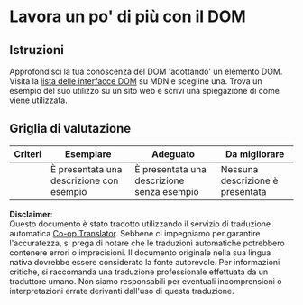 <!--
CO_OP_TRANSLATOR_METADATA:
{
  "original_hash": "22fb6c3cb570c47f1ac65048393941fa",
  "translation_date": "2025-08-25T21:22:54+00:00",
  "source_file": "3-terrarium/3-intro-to-DOM-and-closures/assignment.md",
  "language_code": "it"
}
-->
# Lavora un po' di più con il DOM

## Istruzioni

Approfondisci la tua conoscenza del DOM 'adottando' un elemento DOM. Visita la [lista delle interfacce DOM](https://developer.mozilla.org/docs/Web/API/Document_Object_Model) su MDN e scegline una. Trova un esempio del suo utilizzo su un sito web e scrivi una spiegazione di come viene utilizzata.

## Griglia di valutazione

| Criteri  | Esemplare                                     | Adeguato                                         | Da migliorare           |
| -------- | --------------------------------------------- | ------------------------------------------------ | ----------------------- |
|          | È presentata una descrizione con esempio      | È presentata una descrizione senza esempio       | Nessuna descrizione è presentata |

**Disclaimer**:  
Questo documento è stato tradotto utilizzando il servizio di traduzione automatica [Co-op Translator](https://github.com/Azure/co-op-translator). Sebbene ci impegniamo per garantire l'accuratezza, si prega di notare che le traduzioni automatiche potrebbero contenere errori o imprecisioni. Il documento originale nella sua lingua nativa dovrebbe essere considerato la fonte autorevole. Per informazioni critiche, si raccomanda una traduzione professionale effettuata da un traduttore umano. Non siamo responsabili per eventuali incomprensioni o interpretazioni errate derivanti dall'uso di questa traduzione.